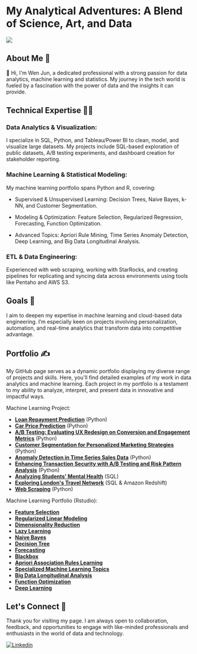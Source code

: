 # My Analytical Adventures: A Blend of Science, Art, and Data
![](https://user-images.githubusercontent.com/74038190/240906093-9be4d344-6782-461a-b5a6-32a07bf7b34e.gif)

## About Me 👦

👋 Hi, I'm Wen Jun, a dedicated professional with a strong passion for data analytics, machine learning and statistics. My journey in the tech world is fueled by a fascination with the power of data and the insights it can provide.

## Technical Expertise 👨‍💻
### Data Analytics & Visualization:
I specialize in SQL, Python, and Tableau/Power BI to clean, model, and visualize large datasets. My projects include SQL-based exploration of public datasets, A/B testing experiments, and dashboard creation for stakeholder reporting.

### Machine Learning & Statistical Modeling:
My machine learning portfolio spans Python and R, covering:

- Supervised & Unsupervised Learning: Decision Trees, Naive Bayes, k-NN, and Customer Segmentation.

- Modeling & Optimization: Feature Selection, Regularized Regression, Forecasting, Function Optimization.

- Advanced Topics: Apriori Rule Mining, Time Series Anomaly Detection, Deep Learning, and Big Data Longitudinal Analysis.

### ETL & Data Engineering:
Experienced with web scraping, working with StarRocks, and creating pipelines for replicating and syncing data across environments using tools like Pentaho and AWS S3.
<!---**App Development:** I also have experience in developing applications, particularly with R Shiny, enabling me to turn complex analyses into user-friendly web apps.--->

## Goals :dart:
I aim to deepen my expertise in machine learning and cloud-based data engineering. I’m especially keen on projects involving personalization, automation, and real-time analytics that transform data into competitive advantage.

## Portfolio :writing_hand:

My GitHub page serves as a dynamic portfolio displaying my diverse range of projects and skills. Here, you'll find detailed examples of my work in data analytics and machine learning.
Each project in my portfolio is a testament to my ability to analyze, interpret, and present data in innovative and impactful ways.

Machine Learning Project:
- **[Loan Repayment Prediction](https://wenjun78.github.io/portfolio/project/LoanRepay/DS_LoanRepayment_Lau.html)** (Python)
- **[Car Price Prediction](https://wenjun78.github.io/portfolio/project/Carsale/prediction_model.html)** (Python)
- **[A/B Testing: Evaluating UX Redesign on Conversion and Engagement Metrics](https://wenjun78.github.io/portfolio/project/abtest_ux/abtest_ux.html)** (Python) 
- **[Customer Segmentation for Personalized Marketing Strategies](https://wenjun78.github.io/portfolio/project/cusseg/customer_segmentation_20250109.html)** (Python)
- **[Anomaly Detection in Time Series Sales Data](https://wenjun78.github.io/portfolio/project/anomaly/Anomaly%20Detection.html)** (Python)
- **[Enhancing Transaction Security with A/B Testing and Risk Pattern Analysis](https://wenjun78.github.io/portfolio/project/trans_security/transactionsec.html)** (Python) 
- **[Analyzing Students' Mental Health](https://app.datacamp.com/workspace/w/2ca41a13-c686-4e7e-a5c8-185065a4fd2e/edit)** (SQL)
- **[Exploring London's Travel Network](https://app.datacamp.com/workspace/w/0f2a359f-96d0-4291-8e3a-c2eeacb8efb2/edit)** (SQL & Amazon Redshift)
- **[Web Scraping](https://wenjun78.github.io/portfolio/project/Python/Web_Scraping/Web_Scraping.html)** (Python)
<!---- **[Winning Space Race in Data Science](https://github.com/wenjun78/ibmdatasciencecap/blob/main/ds-capstone-coursera-LauWJ.pdf)** (Python & SQL)-->

Machine Learning Portfolio (Rstudio):
- **[Feature Selection](https://wenjun78.github.io/portfolio/Feature%20Selection.html)**
- **[Regularized Linear Modeling](https://wenjun78.github.io/portfolio/Regularized%20Linear%20Regression.html)**
- **[Dimensionality Reduction](https://wenjun78.github.io/portfolio/Dimensionality%20Reduction.html)**
- **[Lazy Learning](https://wenjun78.github.io/portfolio/Lazy%20Learning.html)**
- **[Naive Bayes](https://wenjun78.github.io/portfolio/Naive%20Bayes.html)**
- **[Decision Tree](https://wenjun78.github.io/portfolio/Decision%20Tree.html)**
- **[Forecasting](https://wenjun78.github.io/portfolio/Forecasting.html)**
- **[Blackbox](https://wenjun78.github.io/portfolio/Black%20Box.html)**
- **[Apriori Association Rules Learning](https://wenjun78.github.io/portfolio/Apriori%20Association.html)**
- **[Specialized Machine Learning Topics](https://wenjun78.github.io/portfolio/Specialized%20Machine%20Learning%20Topics.html)**
- **[Big Data Longitudinal Analysis](https://wenjun78.github.io/portfolio/Big%20Data%20Longitudinal%20Analysis.html)**
- **[Function Optimization](https://wenjun78.github.io/portfolio/Optimization.html)**
- **[Deep Learning](https://wenjun78.github.io/portfolio/DeepLearning.html)**

<!----Data Visualization Dashboards:
- **[Malaysian Car Market Analysis](https://app.powerbi.com/view?r=eyJrIjoiZGE1NTFmMTYtMjVjNy00NzAxLTgzYzktNzY3YjkyNDVlY2I3IiwidCI6ImE5ODIzYTlkLWJjYTItNDY5ZC1iNGZmLTJlMmIyZDE3NzY5MiIsImMiOjEwfQ%3D%3D)** (Power BI)
- **[Healthcare Analytics](https://public.tableau.com/views/HealthcareAnalytics_17015232280100/Dashboard1?:language=en-US&:display_count=n&:origin=viz_share_link)** (Tableau)
- **[Job Sphere Analytics](https://public.tableau.com/views/TableauinDataJobSphereAnAnalyticalDashboard/JobAnalytics?:language=en-US&:display_count=n&:origin=viz_share_link)** (Tableau)
<!---- **[Employer Satisfaction Survey 2017](https://tinyurl.com/2017-ess)** (Power BI)-->
<!---- **[Graduate Employment Study 2017](https://tinyurl.com/2017-sls)** (Power BI)-->
<!---- **[Analysis of Sales & Profit of Superstore Ltd](https://tinyurl.com/dynamiklau)**-->
<!--- **[Insight into the inpatient services of Hospital (2020)](https://tinyurl.com/laujpmc23)**-->
<!---- **[Airline Satisfaction Study](https://tinyurl.com/flightsatrat)**-->

<!---App:
- **[R Shiny App](https://f7cnn8-wj-lau.shinyapps.io/Assign5/)**-->

## Let's Connect :handshake:
Thank you for visiting my page. I am always open to collaboration, feedback, and opportunities to engage with like-minded professionals and enthusiasts in the world of data and technology.

[![Linkedin](https://img.shields.io/badge/LinkedIn-0077B5?style=for-the-badge&logo=linkedin&logoColor=white)](https://www.linkedin.com/in/wjun/)
